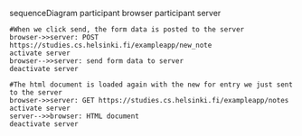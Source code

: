 sequenceDiagram
    participant browser
    participant server

    #When we click send, the form data is posted to the server
    browser->>server: POST https://studies.cs.helsinki.fi/exampleapp/new_note
    activate server
    browser-->>server: send form data to server
    deactivate server

    #The html document is loaded again with the new for entry we just sent to the server
    browser->>server: GET https://studies.cs.helsinki.fi/exampleapp/notes
    activate server
    server-->>browser: HTML document
    deactivate server